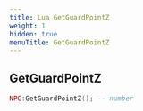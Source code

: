 ```yaml
---
title: Lua GetGuardPointZ
weight: 1
hidden: true
menuTitle: GetGuardPointZ
---
```

## GetGuardPointZ
```lua
NPC:GetGuardPointZ(); -- number
```